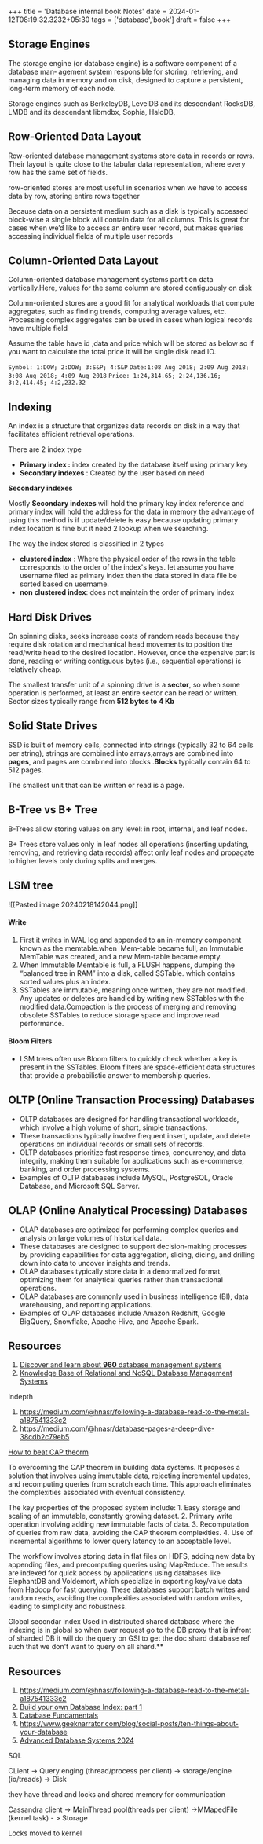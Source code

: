 +++
title = 'Database internal book Notes'
date  = 2024-01-12T08:19:32.3232+05:30
tags  = ['database','book']
draft = false
+++

## Storage Engines

The storage engine (or database engine) is a software component of a database man‐
agement system responsible for storing, retrieving, and managing data in memory
and on disk, designed to capture a persistent, long-term memory of each node.

Storage engines such as BerkeleyDB, LevelDB and its descendant RocksDB, LMDB
and its descendant libmdbx, Sophia, HaloDB,



## Row-Oriented Data Layout

Row-oriented database management systems store data in records or rows. Their layout is quite close to the tabular data representation, where every row has the same set of fields.

row-oriented stores are most useful in scenarios when we have to access data by row, storing entire rows together

Because data on a persistent medium such as a disk is typically accessed block-wise a single block will contain data for all columns. This is great for cases when we’d like to access an entire user record, but makes queries accessing individual fields of multiple user records

## Column-Oriented Data Layout 

Column-oriented database management systems partition data vertically.Here, values for the same column are stored contiguously on disk

Column-oriented stores are a good fit for analytical workloads that compute aggregates, such as finding trends, computing average values, etc. Processing complex aggregates can be used in cases when logical records have multiple field

Assume the table have id ,data and price which will be stored as below so if you want to calculate the total price it will be single disk read IO.

`Symbol: 1:DOW; 2:DOW; 3:S&P; 4:S&P`
`Date:1:08 Aug 2018; 2:09 Aug 2018; 3:08 Aug 2018; 4:09 Aug 2018`
`Price: 1:24,314.65; 2:24,136.16; 3:2,414.45; 4:2,232.32`

##  Indexing 

An index is a structure that organizes data records on disk in a way that facilitates
efficient retrieval operations.

There are 2 index type
- **Primary index :** index created by the database itself using primary key 
- **Secondary indexes** : Created by the user based on need 

**Secondary indexes**

 Mostly **Secondary indexes** will hold the primary key index reference and primary index will hold the address for the data in memory the advantage of using this method is if update/delete is easy because updating primary index location is fine but it need 2 lookup when we searching.

The way the index stored is classified in 2 types
- **clustered index** : Where the physical order of the rows in the table corresponds to the order of the index's keys. let assume you have username filed as primary index then the data stored in data file be sorted based on username.
- **non clustered index**: does not maintain the order of primary index


## Hard Disk Drives

On spinning disks, seeks increase costs of random reads because they require disk rotation and mechanical head movements to position the read/write head to the desired location. However, once the expensive part is done, reading or writing contiguous bytes (i.e., sequential operations) is relatively cheap.

The smallest transfer unit of a spinning drive is a **sector**, so when some operation is
performed, at least an entire sector can be read or written. Sector sizes typically range
from **512 bytes to 4 Kb**

## Solid State Drives

SSD is built of memory cells, connected into strings (typically 32 to 64 cells per string), strings are combined into arrays,arrays are combined into **pages**, and pages are combined into blocks .**Blocks** typically contain 64 to 512 pages.

The smallest unit that can be written or read is a page.


## B-Tree vs B+ Tree

B-Trees allow storing values on any level: in root, internal, and leaf nodes.

B+ Trees store values only in leaf nodes all operations (inserting,updating, removing, and retrieving data records) affect only leaf nodes and propagate to higher levels only during splits and merges.





## LSM tree
![[Pasted image 20240218142044.png]]

#### Write
1. First it writes in WAL log and appended to an in-memory component known as the memtable.when  Mem-table became full, an Immutable MemTable was created, and a new Mem-table became empty.
2. When Immutable Memtable is full, a FLUSH happens, dumping the “balanced tree in RAM” into a disk, called SSTable. which contains sorted values plus an index.
3. SSTables are immutable, meaning once written, they are not modified. Any updates or deletes are handled by writing new SSTables with the modified data.Compaction is the process of merging and removing obsolete SSTables to reduce storage space and improve read performance.

#### Bloom Filters
- LSM trees often use Bloom filters to quickly check whether a key is present in the SSTables. Bloom filters are space-efficient data structures that provide a probabilistic answer to membership queries.




## OLTP (Online Transaction Processing) Databases

- OLTP databases are designed for handling transactional workloads, which involve a high volume of short, simple transactions.
- These transactions typically involve frequent insert, update, and delete operations on individual records or small sets of records.
- OLTP databases prioritize fast response times, concurrency, and data integrity, making them suitable for applications such as e-commerce, banking, and order processing systems.
- Examples of OLTP databases include MySQL, PostgreSQL, Oracle Database, and Microsoft SQL Server.

## OLAP (Online Analytical Processing) Databases

- OLAP databases are optimized for performing complex queries and analysis on large volumes of historical data.
- These databases are designed to support decision-making processes by providing capabilities for data aggregation, slicing, dicing, and drilling down into data to uncover insights and trends.
- OLAP databases typically store data in a denormalized format, optimizing them for analytical queries rather than transactional operations.
- OLAP databases are commonly used in business intelligence (BI), data warehousing, and reporting applications.
- Examples of OLAP databases include Amazon Redshift, Google BigQuery, Snowflake, Apache Hive, and Apache Spark.
## Resources
1. [Discover and learn about **960** database management systems](https://dbdb.io/)
2. [Knowledge Base of Relational and NoSQL Database Management Systems](https://db-engines.com/en/)


Indepth
1. https://medium.com/@hnasr/following-a-database-read-to-the-metal-a187541333c2
2. https://medium.com/@hnasr/database-pages-a-deep-dive-38cdb2c79eb5

 
 
 
 [How to beat CAP theorm](https://archive.is/sDxQg)
 
To overcoming the CAP theorem in building data systems. It proposes a solution that involves using immutable data, rejecting incremental updates, and recomputing queries from scratch each time. This approach eliminates the complexities associated with eventual consistency.

The key properties of the proposed system include:
	1. Easy storage and scaling of an immutable, constantly growing dataset.
	2. Primary write operation involving adding new immutable facts of data.
	3. Recomputation of queries from raw data, avoiding the CAP theorem complexities.
	4. Use of incremental algorithms to lower query latency to an acceptable level.
	
The workflow involves storing data in flat files on HDFS, adding new data by appending files, and precomputing queries using MapReduce. The results are indexed for quick access by applications using databases like ElephantDB and Voldemort, which specialize in exporting key/value data from Hadoop for fast querying. These databases support batch writes and random reads, avoiding the complexities associated with random writes, leading to simplicity and robustness.

Global secondar index
Used in distributed shared database where the indexing is in global so when ever request go to the DB proxy that is infront of sharded DB it will do the query on GSI to get the doc shard database ref such that we don't want to query on all shard.**


## Resources
1. https://medium.com/@hnasr/following-a-database-read-to-the-metal-a187541333c2
2. [Build your own Database Index: part 1](https://dx13.co.uk/articles/2023/12/02/byo-index-pt1/ )
3. [Database Fundamentals](https://tontinton.com/posts/database-fundementals/)
4. https://www.geeknarrator.com/blog/social-posts/ten-things-about-your-database
5. [Advanced Database Systems 2024 ](https://davidgomes.com/advanced-database-systems-part-1/)






SQL

CLient -> Query enging (thread/process per client) -> storage/engine (io/treads) -> Disk 

they have thread and locks and shared memory  for communication

Cassandra 
client -> MainThread pool(threads per client) ->MMapedFile (kernel task) - > Storage

Locks moved to kernel
